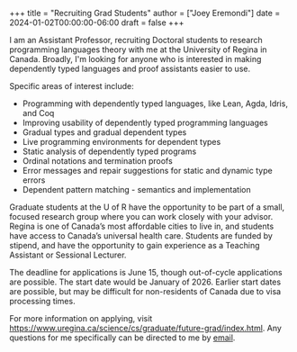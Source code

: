 +++
title = "Recruiting Grad Students"
author = ["Joey Eremondi"]
date = 2024-01-02T00:00:00-06:00
draft = false
+++

I am an Assistant Professor, recruiting Doctoral students to research programming languages theory with me at the University of Regina in Canada. Broadly, I'm looking for anyone who is interested in making dependently typed languages and proof assistants easier to use.

Specific areas of interest include:

-   Programming with dependently typed languages, like Lean, Agda, Idris, and Coq
-   Improving usability of dependently typed programming languages
-   Gradual types and gradual dependent types
-   Live programming environments for dependent types
-   Static analysis of dependently typed programs
-   Ordinal notations and termination proofs
-   Error messages and repair suggestions for static and dynamic type errors
-   Dependent pattern matching - semantics and implementation

Graduate students at the U of R have the opportunity to be part of a small, focused research group where you can work closely with your advisor. Regina is one of Canada’s most affordable cities to live in, and students have access to Canada’s universal health care. Students are funded by stipend, and have the opportunity to gain experience as a Teaching Assistant or Sessional Lecturer.

The deadline for applications is June 15, though out-of-cycle applications are possible. The start date would be January of 2026. Earlier start dates are possible, but may be difficult for non-residents of Canada due to visa processing times.

For more information on applying, visit <https://www.uregina.ca/science/cs/graduate/future-grad/index.html>. Any questions for me specifically can be directed to me by [email](mailto:jeremondi(atsymbol)uregina.ca).
